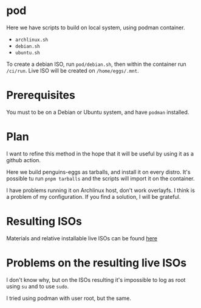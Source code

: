 # pod

Here we have scripts to build on local system, using podman container.

* `archlinux.sh`
* `debian.sh`
* `ubuntu.sh`

To create a debian ISO, run `pod/debian.sh`, then within the container run `/ci/run`. Live ISO will be created on `/home/eggs/.mnt`.

# Prerequisites
You must to be on a Debian or Ubuntu system, and have `podman` installed.

# Plan
I want to refine this method in the hope that it will be useful by using it as a github action.

Here we build penguins-eggs as tarballs, and install it on every distro. It's possible tu run `pnpm tarballs` and the scripts will import it on the container.

I have problems running it on Archlinux host, don't work overlayfs. I think is a problem of my configuration. If you find a solution, I will be grateful.


# Resulting ISOs
Materials and relative installable live ISOs can be found [here](https://drive.google.com/drive/folders/15jAwpk-k27dSuqD4iUZkjADgh9-tRI-4?dmr=1&ec=wgc-drive-globalnav-goto)

# Problems on the resulting live ISOs
I don't know why, but on the ISOs resulting it's impossible to log as root using `su` and to use `sudo`.

I tried using podman with user root, but the same. 

